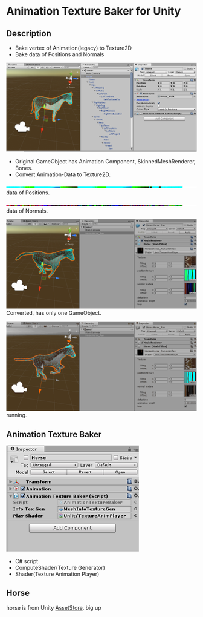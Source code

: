 # Animation Texture Baker for Unity

## Description

- Bake vertex of Animation(legacy) to Texture2D
- Bake data of Positions and Normals

![](imgs/original.png)

- Original GameObject has Animation Component, SkinnedMeshRenderer, Bones.
- Convert Animation-Data to Texture2D.

![](imgs/positionsTex.png)
data of Positions.

![](imgs/normalsTex.png)
data of Normals.

![](imgs/converted.png)
Converted, has only one GameObject.

![](imgs/animated.gif)
running.

## Animation Texture Baker

![](imgs/baker.png)

- C\# script
- ComputeShader(Texture Generator)
- Shader(Texture Animation Player)

## Horse

horse is from Unity [AssetStore](https://www.assetstore.unity3d.com/jp/#!/content/16687). big up
